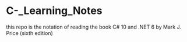 # C-_Learning_Notes

this repo is the notation of reading the book C# 10 and .NET 6 by Mark J. Price (sixth edition)